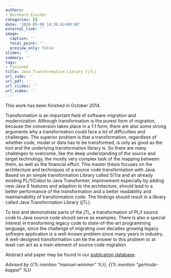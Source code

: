 ```yaml
---
authors:
- Bernhard Eischer
categories: []
date: '2020-05-08 14:38:42+00:00'
external_link: ''
image:
  caption: ''
  focal_point: ''
  preview_only: false
slides: ''
summary: ''
tags:
- Finished
title: Java Transformation Library (jTL)
url_code: ''
url_pdf: ''
url_slides: ''
url_video: ''
---
```


This work has been finished in October 2014.

Transformation is an important field of software migration and modernization. Although transformation is the purest form of migration, because the conversion takes place in a 1:1 form, there are also some strong arguments why a transformation could face a lot of difficulties and challenges. The superior problem is that a transformation, regardless of whether code, model or data has to be transformed, is only as good as the tool and the underlying transformation library is. So there are many challenges to overcome, like the deep understanding of the source and target technology, the mostly very complex task of the mapping between them, as well as the financial effort. This master thesis focuses on the architecture and techniques of a source code transformation with Java. Based on an simple transformation Library called SiTra and an already existing PL/1/Cobol to Java Transformer, improvement especially by adding new Java 8 features and adaption to the architecture, should lead to a better performance of the transformation and a better readability and maintainability of transformation code. The findings should result in a library called Java Transformation Library (jTL).

To test and demonstrate parts of the jTL, a transformation of PL/I source code to Java source code should serve as examples. There is also a special interest in transforming legacy code to state-of-the-art programming language, since the challenge of migrating over decades growing legacy software application is a well-known problem since many years in industry. A well-designed transformation can be the answer to this problem or at least can act as a main element of source code migration.

Abstract and paper may be found in our <a class="external" href="http://publik.tuwien.ac.at/showentry.php?ID=247865&amp;lang=2">publication database</a>.

*Advised by {{% mention "manuel-wimmer" %}}, {{% mention "gertrude-kappel" %}}*